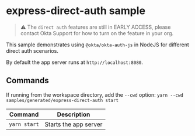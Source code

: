 [sessionToken]: https://developer.okta.com/docs/reference/api/sessions/#session-token
[signIn]: https://github.com/okta/okta-auth-js#signinoptions

# express-direct-auth sample

> :warning: The `direct auth` features are still in EARLY ACCESS, please contact Okta Support for how to turn on the feature in your org.

This sample demonstrates using `@okta/okta-auth-js` in NodeJS for different direct auth scenarios.

By default the app server runs at `http://localhost:8080`.

## Commands

If running from the workspace directory, add the `--cwd` option: `yarn --cwd samples/generated/express-direct-auth start`

| Command               | Description                    |
| --------------------- | ------------------------------ |
| `yarn start`          | Starts the app server |
